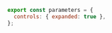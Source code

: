 ```js filename=".storybook/preview.js" renderer="common" language="js"
export const parameters = {
  controls: { expanded: true },
};
```
